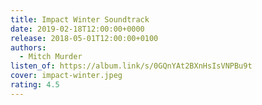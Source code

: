 ```yaml
---
title: Impact Winter Soundtrack
date: 2019-02-18T12:00:00+0000
release: 2018-05-01T12:00:00+0100
authors:
  - Mitch Murder
listen_of: https://album.link/s/0GQnYAt2BXnHsIsVNPBu9t
cover: impact-winter.jpeg
rating: 4.5
---
```

